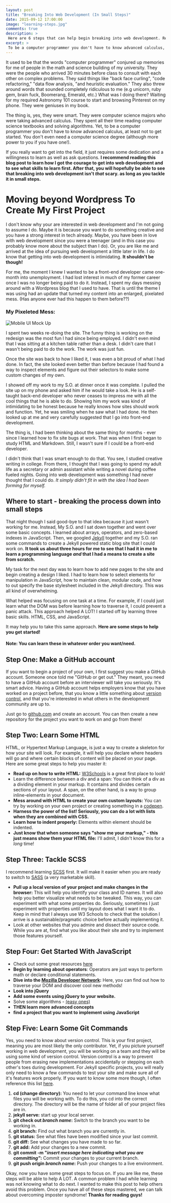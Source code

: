 ```yaml
---
layout: post
title: "Breaking Into Web Development (In Small Steps)"
date: 2015-09-12 17:00:00
image: "learning-steps.jpg"
comments: true
description: >
 Here are 6 steps that can help begin breaking into web development. Read more to see what skills to begin developing while you continue to learn about the field.
excerpt: >
 To be a computer programmer you don't have to know advanced calculus, at least not to get started. If you really want to get into the field, it just requires some dedication and a willingness to learn/ask questions.
---
```


It used to be that the words "computer programmer" conjured up memories for me of people in the math and science building of my university. They were the people who arrived 30 minutes before class to consult with each other on complex problems. They said things like "back face curling", "code refactoring," "data flow analysis, "and heuristic evaluation." They also threw around words that sounded completely ridiculous to me (e.g unicorn, ruby gem, brain fuck, Boomerang, Emerald, etc.) What was I doing there? Waiting for my required Astronomy 101 course to start and browsing Pinterest on my phone. They were geniuses in my book.

The thing is, yes, they were smart. They were computer science majors who were taking advanced calculus. They spent all their time reading computer science textbooks and solving algorithms. Yet, to be a computer programmer you don't have to know advanced calculus, at least not to get started. You don't even need a computer science degree (although more power to you if you have one!).

If you really want to get into the field, it just requires some dedication and a willingness to learn as well as ask questions. **I recommend reading this blog post to learn how I got the courage to get into web development and to see what skills to learn first. After that, you will hopefully be able to see that breaking into web development isn't *that* scary. as long as you tackle it in small steps.**


# Moving beyond Wordpress To Create My First Project

I don't know why your are interested in web development and I'm not going to assume I do. Maybe it is because you want to do something creative and you have a strong interest in tech already. Maybe, you have been in love with web development since you were a teenager (and in this case you probably know more about the subject than I do). Or, you are like me and arrived at the idea of pursuing web development a little later in life. I do know that getting into web development is intimidating. **It shouldn't be though!**

For me, the moment I knew I wanted to be a front-end developer came one-month into unemployment. I had lost interest in much of my former career once I was no longer being paid to do it. Instead, I spent my days messing around with a Wordpress blog that I used to have. That is until the theme I was using had an update that turned my content into an enlarged, pixelated mess. (Has anyone ever had this happen to them before??)

### My Pixeleted Mess:
![Mobile UI Mock Up](/assets/pixelmess.png)

I spent two weeks re-doing the site. The funny thing is working on the redesign was the most fun I had since being employed. I didn't even mind that I was sitting at a kitchen table rather than a desk. I didn't care that I wasn't being paid to do the work. The work was just fun.

Once the site was back to how I liked it, I was even a bit proud of what I had done. In fact, the site looked even better than before because I had found a way to inspect elements and figure out their selectors to make some custom changes of my own.

I showed off my work to my S.O. at dinner once it was complete. I pulled the site up on my phone and asked him if he would take a look. He is a self-taught back-end developer who never ceases to impress me with all the cool things that he is able to do. Showing him my work was kind of intimidating to be honest because he really knows how sites should work and function. Yet, he was smiling when he saw what I had done. He then looked up at me and very carefully suggested that I go into front-end development.

The thing is, I had been thinking about the same thing for months - ever since I learned how to fix site bugs at work. That was when I first began to study HTML and Markdown. Still, I wasn't sure if I could be a front-end developer.  

I didn't think that I was smart enough to do that. You see, I studied creative writing in college. From there, I thought that I was going to spend my adult life as a secretary or admin assistant while writing a novel during coffee fueled nights. Going into web development was something I had never thought that I could do. *It simply didn't fit in with the idea I had been forming for myself.*

## Where to start - breaking the process down into small steps

That night though I said good-bye to that idea because it just wasn't working for me. Instead, My S.O. and I sat down together and went over some basic concepts. I learned about arrays, operators, and zero-based indexes in JavaScript. Then, we googled [Jekyll](http://jekyllrb.com/) together and my S.O. ran some commands to create a Jekyll powered static blog site that I could work on. **It took us about three hours for me to see that I had it in me to learn a programming language *and* that I had a means to create a site from scratch.**

My task for the next day was to learn how to add new pages to the site and begin creating a design I liked. I had to learn how to select elements for manipulation in JavaScript, how to maintain clean, modular code, and how to out specify the base stylesheet included in the Jekyll directory. This was all kind of overwhelming.

What helped was focusing on one task at a time. For example, if I could just learn what the DOM was before learning how to traverse it, I could prevent a panic attack. This approach helped A LOT! I started off by learning three basic skills. HTML, CSS, and JavaScript.

It may help you to take this same approach. **Here are some steps to help you get started!**  

#### Note: You can learn these in whatever order you want/need.  


## Step One: Make a GitHub account

If you want to begin a project of your own, I first suggest you make a GitHub account. Someone once told me "GitHub or get out." They meant, you need to have a GitHub account before an interviewer will take you seriously. It's smart advice. Having a GitHub account helps employers know that you have worked on a project before, that you know a little something about [version control](https://git-scm.com/book/en/v2/Getting-Started-About-Version-Control), and that you're interested in what others in the development community are up to.

Just go to [github.com](https://github.com/) and create an account. You can then create a new repository for the project you want to work on and go from there!

## Step Two: Learn Some HTML

HTML, or Hypertext Markup Language, is just a way to create a skeleton for how your site will look. For example, it will help you declare where headers will go and where certain blocks of content will be placed on your page. Here are some great steps to help you master it:

- **Read up on how to write HTML:** [W3Schools](http://www.w3schools.com/html/default.asp) is a great first place to look!
- Learn the difference between a div and a span: You can think of a div as a dividing element in your markup. It contains and divides certain sections of your layout. A span, on the other hand, is a way to group inline-elements in your document.
- **Mess around with HTML to create your own custom layouts:** You can try by working on your own project or creating something in a [codepen](http://codepen.io/pen/).
- **Harness the power of the list! Seriously, you can do a lot with lists when they are combined with CSS.**
- **Learn how to indent properly:** Elements within element should be indented.
- **Just know that when someone says "show me your markup,"  - this just means show them your HTML file:** I'll admit, I didn't know this for a *long* time!

## Step Three: Tackle SCSS

I recommend learning [SCSS](http://rookie-dev.herokuapp.com/2015/07/20/sass.html) first. It will make it easier when you are ready to switch to [SASS](http://sass-lang.com/) (a very marketable skill).

- **Pull up a local version of your project and make changes in the browser:** This will help you identify your class and ID names. It will also help you better visualize what needs to be tweaked. This way, you can experiment with what some properties do. Seriously, sometimes I just experiment with properties until my layout does what I want it to do. Keep in mind that I always use W3 Schools to check that the solution I arrive is a sustainable/pragmatic choice before actually implementing it.
- Look at other websites that you admire and dissect their source code. While you are at, find what you like about their site and try to implement those features yourself.

## Step Four: Get Started With JavaScript

- Check out some great resources [here](http://rookie-dev.herokuapp.com/2015/08/05/resources.html)
- **Begin by learning about operators**: Operators are just ways to perform math or declare conditional statements.
- **Dive into the [Mozilla Developer Network](https://developer.mozilla.org/en-US/docs/Web/JavaScript):** Here, you can find out how to traverse your DOM and discover cool new methods!
- **Look into jQuery**
- **Add some events using jQuery to your website.**
- Solve some algorithms - [(easy ones)](http://adriann.github.io/programming_problems.html)
- **THEN learn more advanced concepts**
- **find a project that you want to implement using JavaScript**

## Step Five: Learn Some Git Commands

Yes, you need to know about version control. This is your first project, meaning you are most likely the only contributor. Yet, if you picture yourself working in web development, you will be working on a team and they will be using some kind of version control. Version control is a way to prevent people from erasing new implementations accidentally or stepping on each other's toes during development. For Jekyll specific projects, you will really only need to know a few commands to test your site and make sure all of it's features work properly. If you want to know some more though, I often reference this list [here](https://gist.github.com/hofmannsven/6814451).

1. **cd (change directory):** You need to let your command line know what files you will be working with. To do this, you cd into the correct directory. The directory will be the name of folder all of your project files are in.
2. **jekyll serve:** start up your local server.
3. **git check out *branch name*:**  Switch to the branch you want to be working in.
4. **git branch:** Find out what branch you are currently in.
5. **git status:** See what files have been modified since your last commit.
6. **git diff:** See what changes you have made to so far.
6. **git add:** Add your changes to a new commit.
7. **git commit -m "*insert message here indicating what you are committing"*:** Commit your changes to your current branch.
8. **git push origin *branch name*:** Push your changes to a live environment.

Okay, now you have some great steps to focus on. If you are like me, these steps will be able to help A LOT. A common problem I had while learning was not knowing what to do next. I wanted to make this post to help others avoid this problem. Once you have all of these steps mastered, we can talk about overcoming imposter syndrome! **Thanks for reading guys!**
